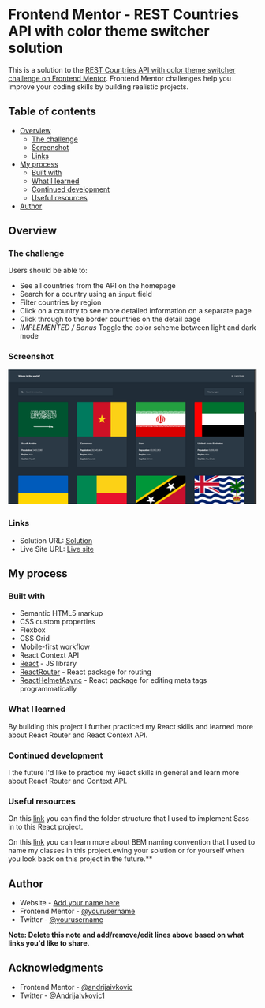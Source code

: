 # Frontend Mentor - REST Countries API with color theme switcher solution

This is a solution to the [REST Countries API with color theme switcher challenge on Frontend Mentor](https://www.frontendmentor.io/challenges/rest-countries-api-with-color-theme-switcher-5cacc469fec04111f7b848ca). Frontend Mentor challenges help you improve your coding skills by building realistic projects.

## Table of contents

- [Overview](#overview)
  - [The challenge](#the-challenge)
  - [Screenshot](#screenshot)
  - [Links](#links)
- [My process](#my-process)
  - [Built with](#built-with)
  - [What I learned](#what-i-learned)
  - [Continued development](#continued-development)
  - [Useful resources](#useful-resources)
- [Author](#author)

## Overview

### The challenge

Users should be able to:

- See all countries from the API on the homepage
- Search for a country using an `input` field
- Filter countries by region
- Click on a country to see more detailed information on a separate page
- Click through to the border countries on the detail page
- _IMPLEMENTED / Bonus_ Toggle the color scheme between light and dark mode

### Screenshot

![](./screenshot.png)

### Links

- Solution URL: [Solution](https://www.frontendmentor.io/solutions/rest-countries-api-app-Uv-wz_Cb6I)
- Live Site URL: [Live site](rest-countries-api-app-ai.netlify.app)

## My process

### Built with

- Semantic HTML5 markup
- CSS custom properties
- Flexbox
- CSS Grid
- Mobile-first workflow
- React Context API
- [React](https://reactjs.org/) - JS library
- [ReactRouter](https://reactrouter.com/en/main) - React package for routing
- [ReactHelmetAsync](https://www.npmjs.com/package/react-helmet-async) - React package for editing meta tags programmatically

### What I learned

By building this project I further practiced my React skills and learned more about React Router and React Context API.

### Continued development

I the future I'd like to practice my React skills in general and learn more about React Router and Context API.

### Useful resources

On this [link](https://dev.to/gedalyakrycer/ohsnap-sass-folder-structure-for-react-483e) you can find the folder structure that I used to implement Sass in to this React project.

On this [link](http://getbem.com/) you can learn more about BEM naming convention that I used to name my classes in this project.ewing your solution or for yourself when you look back on this project in the future.\*\*

## Author

- Website - [Add your name here](https://www.your-site.com)
- Frontend Mentor - [@yourusername](https://www.frontendmentor.io/profile/yourusername)
- Twitter - [@yourusername](https://www.twitter.com/yourusername)

**Note: Delete this note and add/remove/edit lines above based on what links you'd like to share.**

## Acknowledgments

- Frontend Mentor - [@andrijaivkovic](https://www.frontendmentor.io/profile/andrijaivkovic)
- Twitter - [@AndrijaIvkovic1](https://twitter.com/AndrijaIvkovic1)
